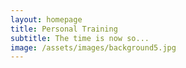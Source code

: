 ```yaml
---
layout: homepage
title: Personal Training
subtitle: The time is now so...
image: /assets/images/background5.jpg
---
```

